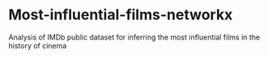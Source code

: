 # Most-influential-films-networkx
Analysis of IMDb public dataset for inferring the most influential films in the history of cinema
